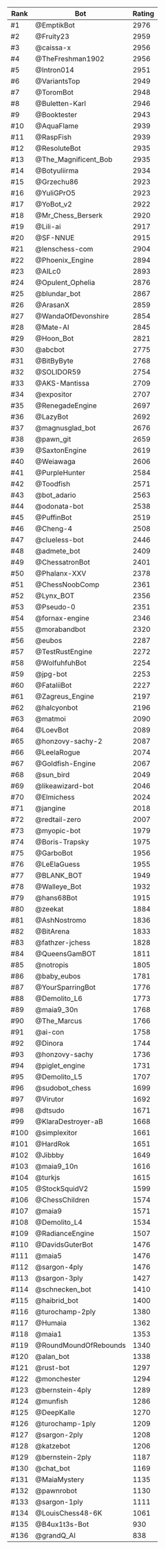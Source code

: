 Rank|Bot|Rating
---|---|---
#1|@EmptikBot|2976
#2|@Fruity23|2959
#3|@caissa-x|2956
#4|@TheFreshman1902|2956
#5|@Intron014|2951
#6|@VariantsTop|2949
#7|@ToromBot|2948
#8|@Buletten-Karl|2946
#9|@Booktester|2943
#10|@AquaFlame|2939
#11|@RaspFish|2939
#12|@ResoluteBot|2935
#13|@The_Magnificent_Bob|2935
#14|@Botyuliirma|2934
#15|@Grzechu86|2923
#16|@YuliGPrO5|2923
#17|@YoBot_v2|2922
#18|@Mr_Chess_Berserk|2920
#19|@Lili-ai|2917
#20|@SF-NNUE|2915
#21|@lenschess-com|2904
#22|@Phoenix_Engine|2894
#23|@AILc0|2893
#24|@Opulent_Ophelia|2876
#25|@blundar_bot|2867
#26|@ArasanX|2859
#27|@WandaOfDevonshire|2854
#28|@Mate-AI|2845
#29|@Hoon_Bot|2821
#30|@abcbot|2775
#31|@BitByByte|2768
#32|@SOLIDOR59|2754
#33|@AKS-Mantissa|2709
#34|@expositor|2707
#35|@RenegadeEngine|2697
#36|@LazyBot|2692
#37|@magnusglad_bot|2676
#38|@pawn_git|2659
#39|@SaxtonEngine|2619
#40|@Weiawaga|2606
#41|@PurpleHunter|2584
#42|@Toodfish|2571
#43|@bot_adario|2563
#44|@odonata-bot|2538
#45|@PuffinBot|2519
#46|@Cheng-4|2508
#47|@clueless-bot|2446
#48|@admete_bot|2409
#49|@ChessatronBot|2401
#50|@Phalanx-XXV|2378
#51|@ChessNoobComp|2361
#52|@Lynx_BOT|2356
#53|@Pseudo-0|2351
#54|@fornax-engine|2346
#55|@morabandbot|2320
#56|@eubos|2287
#57|@TestRustEngine|2272
#58|@WolfuhfuhBot|2254
#59|@jpg-bot|2253
#60|@FataliiBot|2227
#61|@Zagreus_Engine|2197
#62|@halcyonbot|2196
#63|@matmoi|2090
#64|@LoevBot|2089
#65|@honzovy-sachy-2|2087
#66|@LeelaRogue|2074
#67|@Goldfish-Engine|2067
#68|@sun_bird|2049
#69|@likeawizard-bot|2046
#70|@Elmichess|2024
#71|@jangine|2018
#72|@redtail-zero|2007
#73|@myopic-bot|1979
#74|@Boris-Trapsky|1975
#75|@GarboBot|1956
#76|@LeElaGuess|1955
#77|@BLANK_BOT|1949
#78|@Walleye_Bot|1932
#79|@hans68Bot|1915
#80|@zeekat|1884
#81|@AshNostromo|1836
#82|@BitArena|1833
#83|@fathzer-jchess|1828
#84|@QueensGamBOT|1811
#85|@notropis|1805
#86|@baby_eubos|1781
#87|@YourSparringBot|1776
#88|@Demolito_L6|1773
#89|@maia9_30n|1768
#90|@The_Marcus|1766
#91|@ai-con|1758
#92|@Dinora|1744
#93|@honzovy-sachy|1736
#94|@piglet_engine|1731
#95|@Demolito_L5|1707
#96|@sudobot_chess|1699
#97|@Virutor|1692
#98|@dtsudo|1671
#99|@KlaraDestroyer-aB|1668
#100|@simplexitor|1661
#101|@HardRok|1651
#102|@Jibbby|1649
#103|@maia9_10n|1616
#104|@turkjs|1615
#105|@StockSquidV2|1599
#106|@ChessChildren|1574
#107|@maia9|1571
#108|@Demolito_L4|1534
#109|@RadianceEngine|1507
#110|@DavidsGuterBot|1476
#111|@maia5|1476
#112|@sargon-4ply|1476
#113|@sargon-3ply|1427
#114|@schnecken_bot|1410
#115|@haibrid_bot|1400
#116|@turochamp-2ply|1380
#117|@Humaia|1362
#118|@maia1|1353
#119|@RoundMoundOfRebounds|1340
#120|@alan_bot|1338
#121|@rust-bot|1297
#122|@monchester|1294
#123|@bernstein-4ply|1289
#124|@munfish|1286
#125|@DeepKalle|1270
#126|@turochamp-1ply|1209
#127|@sargon-2ply|1208
#128|@katzebot|1206
#129|@bernstein-2ply|1187
#130|@chat_bot|1169
#131|@MaiaMystery|1135
#132|@pawnrobot|1130
#133|@sargon-1ply|1111
#134|@LouisChess48-6K|1061
#135|@B4ux1t3s-Bot|930
#136|@grandQ_AI|838
